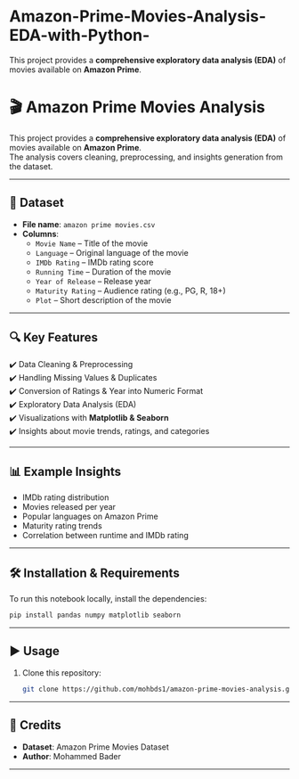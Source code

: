 # Amazon-Prime-Movies-Analysis-EDA-with-Python-
This project provides a **comprehensive exploratory data analysis (EDA)** of movies available on **Amazon Prime**.


# 🎬 Amazon Prime Movies Analysis

This project provides a **comprehensive exploratory data analysis (EDA)** of movies available on **Amazon Prime**.  
The analysis covers cleaning, preprocessing, and insights generation from the dataset.

---

## 📂 Dataset
- **File name**: `amazon prime movies.csv`  
- **Columns**:
  - `Movie Name` – Title of the movie  
  - `Language` – Original language of the movie  
  - `IMDb Rating` – IMDb rating score  
  - `Running Time` – Duration of the movie  
  - `Year of Release` – Release year  
  - `Maturity Rating` – Audience rating (e.g., PG, R, 18+)  
  - `Plot` – Short description of the movie  

---

## 🔍 Key Features
✔️ Data Cleaning & Preprocessing  
✔️ Handling Missing Values & Duplicates  
✔️ Conversion of Ratings & Year into Numeric Format  
✔️ Exploratory Data Analysis (EDA)  
✔️ Visualizations with **Matplotlib & Seaborn**  
✔️ Insights about movie trends, ratings, and categories  

---

## 📊 Example Insights
- IMDb rating distribution  
- Movies released per year  
- Popular languages on Amazon Prime  
- Maturity rating trends  
- Correlation between runtime and IMDb rating  

---

## 🛠️ Installation & Requirements
To run this notebook locally, install the dependencies:

```bash
pip install pandas numpy matplotlib seaborn
````

---

## ▶️ Usage

1. Clone this repository:

   ```bash
   git clone https://github.com/mohbds1/amazon-prime-movies-analysis.git
   ```

---

## 🙌 Credits

* **Dataset**: Amazon Prime Movies Dataset
* **Author**: Mohammed Bader

---



```

